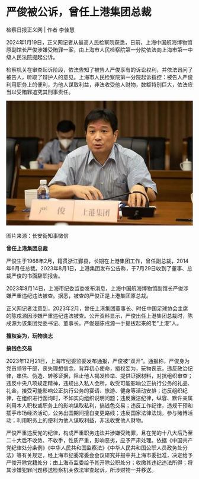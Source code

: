 # 严俊被公诉，曾任上港集团总裁

检察日报正义网 | 作者 李佳慧

2024年1月19日，正义网记者从最高人民检察院获悉，日前，上海中国航海博物馆原副馆长严俊涉嫌受贿罪一案，由上海市人民检察院第一分院依法向上海市第一中级人民法院提起公诉。

检察机关在审查起诉阶段，依法告知了被告人严俊享有的诉讼权利，并依法讯问了被告人，听取了辩护人的意见。上海市人民检察院第一分院起诉指控：被告人严俊利用职务上的便利，为他人谋取利益，非法收受他人财物，数额特别巨大，依法应当以受贿罪追究其刑事责任。

![5ac2137fa185eb91dfb416ed86e4cb30.jpg](https://raw.githubusercontent.com/qqhsx/qqnews_image/main/2024/01/19/严俊被公诉，曾任上港集团总裁/5ac2137fa185eb91dfb416ed86e4cb30.jpg)

图片来源：长安街知事微信

**曾任上港集团总裁**

严俊生于1968年2月，籍贯浙江鄞县，长期在上港集团工作，曾任副总裁，2014年6月任总裁。2023年8月1日，上港集团发布公告称，于7月29日收到了董事、总裁严俊的书面辞职报告。

2023年8月14日，上海市纪委监委发布消息，上海中国航海博物馆副馆长严俊涉嫌严重违纪违法被查。据悉，被查的严俊正是上港集团原总裁。

正义网记者注意到，2023年2月，曾任上港集团董事长、时任中国足球协会主席的陈戌源因涉嫌严重违纪违法被查。公开资料显示，严俊出任上港集团总裁时，陈戌源为该集团党委书记、董事长。严俊是陈戌源一手提拔起来的老“上港”人。

**擅权妄为，玩物丧志**

**搞钱色交易**

2023年12月21日，上海市纪委监委发布通报，严俊被“双开”。通报称，严俊身为党员领导干部，丧失理想信念，背弃初心使命，擅权妄为，玩物丧志，违反政治纪律，串供、伪造、转移证据，阻止他人揭发检举、提供证据材料，对抗组织审查；违反中央八项规定精神，违规出入私人会所，收受可能影响公正执行公务的礼品、礼金，接受可能影响公正执行公务的宴请、旅游、健身等活动安排；违反组织纪律，在组织进行函询时，不如实向组织说明问题；违反廉洁纪律，纵容、默许亲属利用本人职权或职务上的影响谋取私利，搞钱色交易；违反工作纪律，违规干预和插手市场经济活动，公务出国期间擅自变更路线；违反国家法律法规，参与赌博活动；利用职务上的便利为他人谋取利益，非法收受他人财物。

严俊严重违反党的纪律，构成严重职务违法并涉嫌受贿罪，且在党的十八大后乃至二十大后不收敛、不收手，性质严重，影响恶劣，应予严肃处理。依据《中国共产党纪律处分条例》《中华人民共和国监察法》《中华人民共和国公职人员政务处分法》等有关规定，经上海市纪委常委会会议研究并报中共上海市委批准，决定给予严俊开除党籍处分；由上海市监委给予其开除公职处分；收缴其违纪违法所得；将其涉嫌犯罪问题移送检察机关依法审查起诉，所涉财物一并移送。

